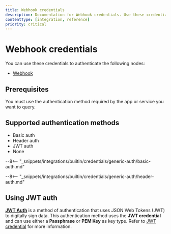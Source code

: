```yaml
---
title: Webhook credentials
description: Documentation for Webhook credentials. Use these credentials to authenticate Webhook in n8n, a workflow automation platform.
contentType: [integration, reference]
priority: critical
---
```


# Webhook credentials

You can use these credentials to authenticate the following nodes:

- [Webhook](/integrations/builtin/core-nodes/n8n-nodes-base.webhook/index.md)

## Prerequisites

You must use the authentication method required by the app or service you want to query.

## Supported authentication methods

- Basic auth
- Header auth
- JWT auth
- None

--8<-- "_snippets/integrations/builtin/credentials/generic-auth/basic-auth.md"

--8<-- "_snippets/integrations/builtin/credentials/generic-auth/header-auth.md"

## Using JWT auth

[**JWT Auth**](https://jwt.io/introduction/) is a method of authentication that uses JSON Web Tokens (JWT) to digitally sign data. This authentication method uses the **JWT credential** and can use either a **Passphrase** or **PEM Key** as key type. Refer to [JWT credential](/integrations/builtin/credentials/jwt.md) for more information.
